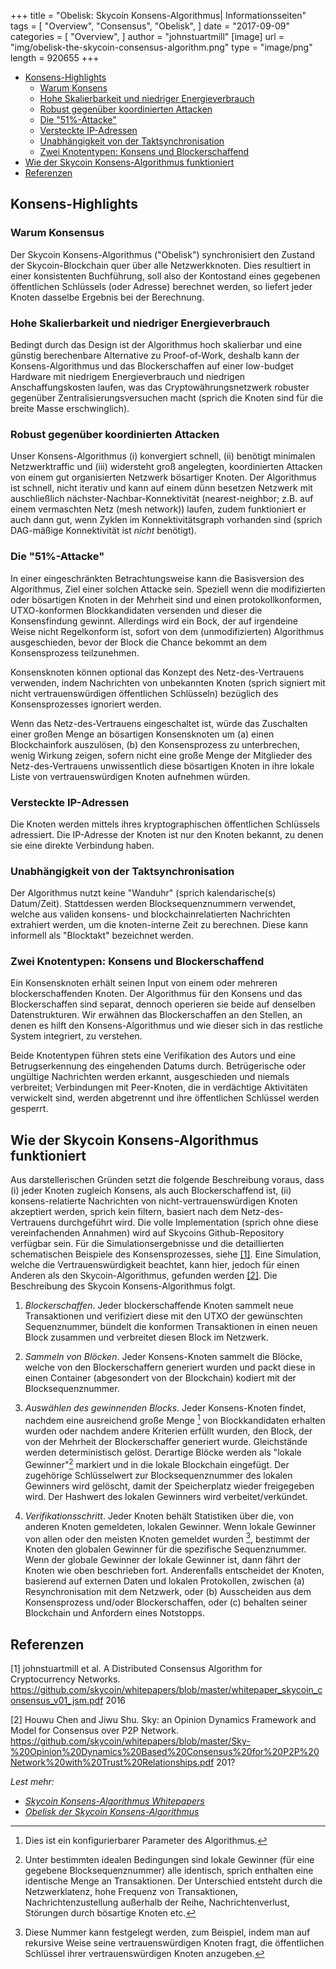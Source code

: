 +++
title = "Obelisk: Skycoin Konsens-Algorithmus| Informationsseiten"
tags = [
    "Overview",
    "Consensus",
    "Obelisk",
]
date = "2017-09-09"
categories = [
    "Overview",
]
author = "johnstuartmill"
[image]
    url = "img/obelisk-the-skycoin-consensus-algorithm.png"
    type = "image/png"
    length = 920655
+++

<!-- MarkdownTOC autolink="true" bracket="round" -->

- [Konsens-Highlights](#consensus-highlights)
    - [Warum Konsens](#why-consensus)
    - [Hohe Skalierbarkeit und niedriger Energieverbrauch](#high-scalability-and-low-energy-consumption)
    - [Robust gegenüber koordinierten Attacken](#robust-to-coordinated-attacks)
    - [Die "51%-Attacke"](#the-%E2%80%9C51-percent-attack%E2%80%9D)
    - [Versteckte IP-Adressen](#hidden-ip-addresses)
    - [Unabhängigkeit von der Taktsynchronisation](#independence-of-clock-synchronization)
    - [Zwei Knotentypen: Konsens und Blockerschaffend](#two-type-of-nodes-consensus-and-block-making)
- [Wie der Skycoin Konsens-Algorithmus funktioniert](#how-skycoin-consensus-algorithm-works)
- [Referenzen](#references)

<!-- /MarkdownTOC -->


## Konsens-Highlights

### Warum Konsensus

Der Skycoin Konsens-Algorithmus ("Obelisk") synchronisiert den Zustand der Skycoin-Blockchain quer über alle Netzwerkknoten. Dies resultiert in einer konsistenten Buchführung, soll also der Kontostand eines gegebenen öffentlichen Schlüssels (oder Adresse) berechnet werden, so liefert jeder Knoten dasselbe Ergebnis bei der Berechnung.

### Hohe Skalierbarkeit und niedriger Energieverbrauch

Bedingt durch das Design ist der Algorithmus hoch skalierbar und eine günstig berechenbare Alternative zu Proof-of-Work, deshalb kann der Konsens-Algorithmus und das Blockerschaffen auf einer low-budget Hardware mit niedrigem Energieverbrauch und niedrigen Anschaffungskosten laufen, was das Cryptowährungsnetzwerk robuster gegenüber Zentralisierungsversuchen macht (sprich die Knoten sind für die breite Masse erschwinglich).

### Robust gegenüber koordinierten Attacken

Unser Konsens-Algorithmus (i) konvergiert schnell, (ii) benötigt minimalen Netzwerktraffic und (iii) widersteht groß angelegten, koordinierten Attacken von einem gut organisierten Netzwerk bösartiger Knoten. Der Algorithmus ist schnell, nicht iterativ und kann auf einem dünn besetzen Netzwerk mit auschließlich nächster-Nachbar-Konnektivität (nearest-neighbor; z.B. auf einem vermaschten Netz (mesh network)) laufen, zudem funktioniert er auch dann gut, wenn Zyklen im Konnektivitätsgraph vorhanden sind (sprich DAG-mäßige Konnektivität ist *nicht* benötigt).

### Die "51%-Attacke"

In einer eingeschränkten Betrachtungsweise kann die Basisversion des Algorithmus, Ziel einer solchen Attacke sein. Speziell wenn die modifizierten oder bösartigen Knoten in der Mehrheit sind und einen protokollkonformen, UTXO-konformen Blockkandidaten versenden und dieser die Konsensfindung gewinnt. Allerdings wird ein Bock, der auf irgendeine Weise nicht Regelkonform ist, sofort von dem (unmodifizierten) Algorithmus ausgeschieden, bevor der Block die Chance bekommt an dem Konsensprozess teilzunehmen.

Konsensknoten können optional das Konzept des Netz-des-Vertrauens verwenden, indem Nachrichten von unbekannten Knoten (sprich signiert mit nicht vertrauenswürdigen öffentlichen Schlüsseln) bezüglich des Konsensprozesses ignoriert werden.

Wenn das Netz-des-Vertrauens eingeschaltet ist, würde das Zuschalten einer großen Menge an bösartigen Konsensknoten um (a) einen Blockchainfork auszulösen, (b) den Konsensprozess zu unterbrechen, wenig Wirkung zeigen, sofern nicht eine große Menge der Mitglieder des Netz-des-Vertrauens unwissentlich diese bösartigen Knoten in ihre lokale Liste von vertrauenswürdigen Knoten aufnehmen würden.

### Versteckte IP-Adressen

Die Knoten werden mittels ihres kryptographischen öffentlichen Schlüssels adressiert. Die IP-Adresse der Knoten ist nur den Knoten bekannt, zu denen sie eine direkte Verbindung haben.

### Unabhängigkeit von der Taktsynchronisation

Der Algorithmus nutzt keine "Wanduhr" (sprich kalendarische(s) Datum/Zeit). Stattdessen werden Blocksequenznummern verwendet, welche aus validen konsens- und blockchainrelatierten Nachrichten extrahiert werden, um die knoten-interne Zeit zu berechnen. Diese kann informell als "Blocktakt" bezeichnet werden.

### Zwei Knotentypen: Konsens und Blockerschaffend

Ein Konsensknoten erhält seinen Input von einem oder mehreren blockerschaffenden Knoten. Der Algorithmus für den Konsens und das Blockerschaffen sind separat, dennoch operieren sie beide auf denselben Datenstrukturen. Wir erwähnen das Blockerschaffen an den Stellen, an denen es hilft den Konsens-Algorithmus und wie dieser sich in das restliche System integriert, zu verstehen.

Beide Knotentypen führen stets eine Verifikation des Autors und eine Betrugserkennung des eingehenden Datums durch. Betrügerische oder ungültige Nachrichten werden erkannt, ausgeschieden und niemals verbreitet; Verbindungen mit Peer-Knoten, die in verdächtige Aktivitäten verwickelt sind, werden abgetrennt und ihre öffentlichen Schlüssel werden gesperrt.

## Wie der Skycoin Konsens-Algorithmus funktioniert

Aus darstellerischen Gründen setzt die folgende Beschreibung voraus, dass (i) jeder Knoten zugleich Konsens, als auch Blockerschaffend ist, (ii) konsens-relatierte Nachrichten von nicht-vertrauenswürdigen Knoten akzeptiert werden, sprich kein filtern, basiert nach dem Netz-des-Vertrauens durchgeführt wird. Die volle Implementation (sprich ohne diese vereinfachenden Annahmen) wird auf Skycoins Github-Repository verfügbar sein. Für die Simulationsergebnisse und die detaillierten schematischen Beispiele des Konsensprozesses, siehe [\[1\]](#references). Eine Simulation, welche die Vertrauenswürdigkeit beachtet, kann hier, jedoch für einen Anderen als den Skycoin-Algorithmus, gefunden werden [\[2\]](#references). Die Beschreibung des Skycoin Konsens-Algorithmus folgt.

1. *Blockerschaffen*. Jeder blockerschaffende Knoten sammelt neue Transaktionen 
    und verifiziert diese mit den UTXO der gewünschten Sequenznummer, 
    bündelt die konformen Transaktionen in einen neuen Block zusammen 
    und verbreitet diesen Block im Netzwerk.
    
2. *Sammeln von Blöcken*. Jeder Konsens-Knoten sammelt die Blöcke, 
    welche von den Blockerschaffern generiert wurden und packt diese 
    in einen Container (abgesondert von der Blockchain) kodiert mit der Blocksequenznummer.

3. *Auswählen des gewinnenden Blocks*. Jeder Konsens-Knoten findet, 
    nachdem eine ausreichend große Menge [^1] von Blockkandidaten erhalten wurden 
    oder nachdem andere Kriterien erfüllt wurden, den Block, der von 
    der Mehrheit der Blockerschaffer generiert wurde. 
    Gleichstände werden deterministisch gelöst. Derartige Blöcke werden 
    als "lokale Gewinner"[^2] markiert und in die lokale Blockchain eingefügt. 
    Der zugehörige Schlüsselwert zur Blocksequenznummer des lokalen Gewinners wird gelöscht, 
    damit der Speicherplatz wieder freigegeben wird. 
    Der Hashwert des lokalen Gewinners wird verbeitet/verkündet. 

4. *Verifikationsschritt*. Jeder Knoten behält Statistiken über die, 
    von anderen Knoten gemeldeten, lokalen Gewinner. Wenn lokale Gewinner von
    allen oder den meisten Knoten gemeldet wurden [^3], bestimmt der Knoten den 
    globalen Gewinner für die spezifische Sequenznummer. Wenn der globale Gewinner der
    lokale Gewinner ist, dann fährt der Knoten wie oben beschrieben fort.
    Anderenfalls entscheidet der Knoten, basierend auf externen Daten und 
    lokalen Protokollen, zwischen (a) Resynchronisation mit dem Netzwerk, 
    oder (b) Ausscheiden aus dem Konsensprozess und/oder Blockerschaffen, 
    oder (c) behalten seiner Blockchain und Anfordern eines Notstopps.
    
[^1]: Dies ist ein konfigurierbarer Parameter des Algorithmus.
[^2]: Unter bestimmten idealen Bedingungen sind lokale Gewinner (für eine 
    gegebene Blocksequenznummer) alle identisch, sprich enthalten 
    eine identische Menge an Transaktionen. Der Unterschied entsteht durch die 
    Netzwerklatenz, hohe Frequenz von Transaktionen, Nachrichtenzustellung außerhalb der Reihe, 
    Nachrichtenverlust, Störungen durch bösartige Knoten etc.
[^3]: Diese Nummer kann festgelegt werden, zum Beispiel, indem man auf rekursive Weise seine 
    vertrauenswürdigen Knoten fragt, die öffentlichen Schlüssel ihrer vertrauenswürdigen Knoten anzugeben.

## Referenzen

\[1\] johnstuartmill et al. A Distributed Consensus Algorithm for
Cryptocurrency Networks.
<https://github.com/skycoin/whitepapers/blob/master/whitepaper_skycoin_consensus_v01_jsm.pdf>
2016

\[2\] Houwu Chen and Jiwu Shu. Sky: an Opinion Dynamics Framework and Model
for Consensus over P2P Network.
<https://github.com/skycoin/whitepapers/blob/master/Sky-%20Opinion%20Dynamics%20Based%20Consensus%20for%20P2P%20Network%20with%20Trust%20Relationships.pdf>
201?

*Lest mehr:*

* *[Skycoin Konsens-Algorithmus Whitepapers](https://www.skycoin.net/whitepapers)*
* *[Obelisk der Skycoin Konsens-Algorithmus](/statement/obelisk-skycoin-consensus-algorithm/)*
